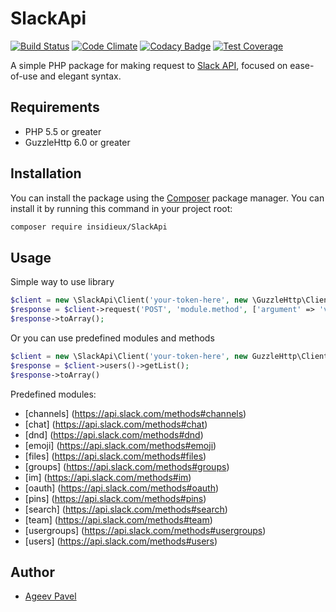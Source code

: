 # SlackApi

[![Build Status](https://travis-ci.org/insidieux/SlackApi.svg?branch=master)](https://travis-ci.org/insidieux/SlackApi)
[![Code Climate](https://codeclimate.com/github/insidieux/SlackApi/badges/gpa.svg)](https://codeclimate.com/github/insidieux/SlackApi)
[![Codacy Badge](https://api.codacy.com/project/badge/grade/b00ef4c01ef24daaaf57f99c345ad546)](https://www.codacy.com/app/ageev-pavel-v/SlackApi)
[![Test Coverage](https://codeclimate.com/github/insidieux/SlackApi/badges/coverage.svg)](https://codeclimate.com/github/insidieux/SlackApi/coverage)

A simple PHP package for making request to [Slack API](https://api.slack.com/methods), focused on ease-of-use and elegant syntax.

## Requirements

* PHP 5.5 or greater
* GuzzleHttp 6.0 or greater

## Installation

You can install the package using the [Composer](https://getcomposer.org/) package manager. You can install it by running this command in your project root:

```sh
composer require insidieux/SlackApi
```

## Usage

Simple way to use library 

```php
$client = new \SlackApi\Client('your-token-here', new \GuzzleHttp\Client);
$response = $client->request('POST', 'module.method', ['argument' => 'value']);
$response->toArray();
```

Or you can use predefined modules and methods

```php
$client = new \SlackApi\Client('your-token-here', new GuzzleHttp\Client);
$response = $client->users()->getList();
$response->toArray()
```

Predefined modules:
* [channels] (https://api.slack.com/methods#channels)
* [chat] (https://api.slack.com/methods#chat)
* [dnd] (https://api.slack.com/methods#dnd)
* [emoji] (https://api.slack.com/methods#emoji)
* [files] (https://api.slack.com/methods#files)
* [groups] (https://api.slack.com/methods#groups)
* [im] (https://api.slack.com/methods#im)
* [oauth] (https://api.slack.com/methods#oauth)
* [pins] (https://api.slack.com/methods#pins)
* [search] (https://api.slack.com/methods#search)
* [team] (https://api.slack.com/methods#team)
* [usergroups] (https://api.slack.com/methods#usergroups)
* [users] (https://api.slack.com/methods#users)

Author
-------

- [Ageev Pavel](mailto:ageev.pavel.v@gmail.com)
